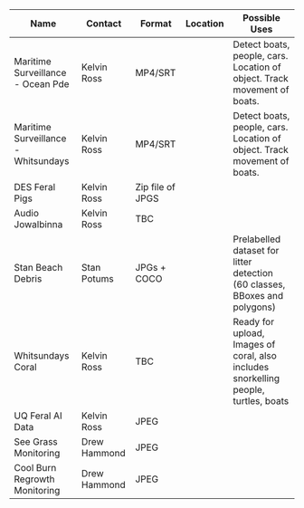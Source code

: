 | Name                             | Contact       | Format           | Location                                                                                                         | Possible Uses                                    |
|----------------------------------|---------------|------------------|------------------------------------------------------------------------------------------------------------------|--------------------------------------------------|
| Maritime Surveillance - Ocean Pde | Kelvin Ross   | MP4/SRT          | | Detect boats, people, cars.  Location of object.  Track movement of boats. |
| Maritime Surveillance - Whitsundays | Kelvin Ross | MP4/SRT          | | Detect boats, people, cars.  Location of object.  Track movement of boats. |
| DES Feral Pigs                   | Kelvin Ross   | Zip file of JPGS |  |  |
| Audio Jowalbinna                 | Kelvin Ross   | TBC              |  |  |
| Stan Beach Debris                | Stan Potums   | JPGs + COCO      | | Prelabelled dataset for litter detection (60 classes, BBoxes and polygons) |
| Whitsundays Coral                | Kelvin Ross   | TBC              |  | Ready for upload, Images of coral, also includes snorkelling people, turtles, boats |
| UQ Feral AI Data                 | Kelvin Ross   | JPEG             | |  |
| See Grass Monitoring | Drew Hammond | JPEG |  | |
| Cool Burn Regrowth Monitoring | Drew Hammond | JPEG |  | |

